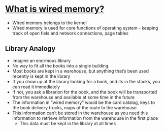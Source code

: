 # [What is wired memory?](https://apple.stackexchange.com/questions/31801/what-is-wired-memory)

* Wired memory belongs to the kernel
* Wired memory is used for core functions of operating system - keeping track of open fiels and network connections, page tables

## Library Analogy

* Imagine an enormous library
* No way to fit all the books into a single building
* Most books are kept in a warehouse, but anything that’s been used recently is kept in the library
* If you show up at the library looking for a book, and its in the stacks, you can read it immediately
* If not, you ask a librarion for the book, and the book will be transported from the warehouse and available at some time in the future
* The information in “wired memory” would be the card catalog, keys to the book delivery trucks, maps of the route to the warehouse
* This information can’t be stored in the warehouse as you need this information to retrieve information from the warehouse in the first place
  * This data must be kept in the library at all times
